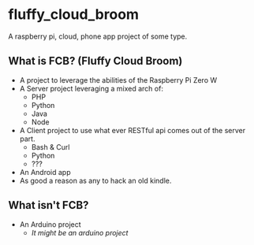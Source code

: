 # fluffy_cloud_broom
A raspberry pi, cloud, phone app project of some type.

## What is FCB? (Fluffy Cloud Broom)
* A project to leverage the abilities of the Raspberry Pi Zero W
* A Server project leveraging a mixed arch of:
	* PHP
	* Python
	* Java
	* Node
* A Client project to use what ever RESTful api comes out of the server part.
	* Bash & Curl
	* Python
	* ???
* An Android app
* As good a reason as any to hack an old kindle.

## What isn't FCB?
* An Arduino project
	* _It might be an arduino project_
